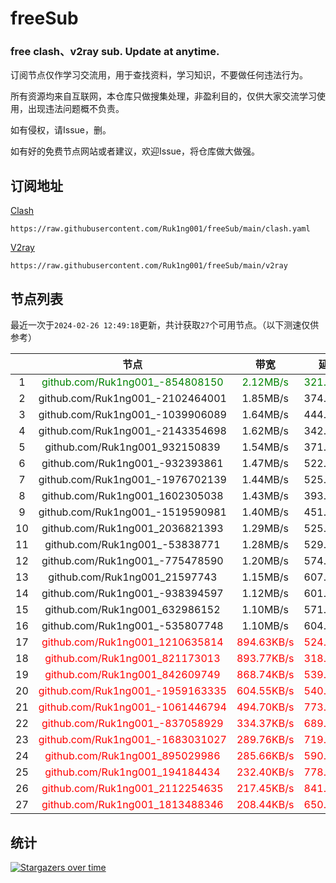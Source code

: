 # freeSub
### free clash、v2ray sub. Update at anytime.

订阅节点仅作学习交流用，用于查找资料，学习知识，不要做任何违法行为。

所有资源均来自互联网，本仓库只做搜集处理，非盈利目的，仅供大家交流学习使用，出现违法问题概不负责。

如有侵权，请Issue，删。

如有好的免费节点网站或者建议，欢迎Issue，将仓库做大做强。

## 订阅地址
[Clash](https://raw.githubusercontent.com/Ruk1ng001/freeSub/main/clash.yaml)
```
https://raw.githubusercontent.com/Ruk1ng001/freeSub/main/clash.yaml
```
[V2ray](https://raw.githubusercontent.com/Ruk1ng001/freeSub/main/v2ray)
```
https://raw.githubusercontent.com/Ruk1ng001/freeSub/main/v2ray
```

## 节点列表

最近一次于`2024-02-26 12:49:18`更新，共计获取`27`个可用节点。（以下测速仅供参考）

|  | 节点 | 带宽 | 延迟 |
|:-:|:--:|:--:|:--:|
 | 1 | <font color=green>github.com/Ruk1ng001_-854808150</font> | <font color=green>2.12MB/s</font> | <font color=green>321.00ms</font> |
 | 2 | github.com/Ruk1ng001_-2102464001 | 1.85MB/s | 374.00ms |
 | 3 | github.com/Ruk1ng001_-1039906089 | 1.64MB/s | 444.00ms |
 | 4 | github.com/Ruk1ng001_-2143354698 | 1.62MB/s | 342.00ms |
 | 5 | github.com/Ruk1ng001_932150839 | 1.54MB/s | 371.00ms |
 | 6 | github.com/Ruk1ng001_-932393861 | 1.47MB/s | 522.00ms |
 | 7 | github.com/Ruk1ng001_-1976702139 | 1.44MB/s | 525.00ms |
 | 8 | github.com/Ruk1ng001_1602305038 | 1.43MB/s | 393.00ms |
 | 9 | github.com/Ruk1ng001_-1519590981 | 1.40MB/s | 451.00ms |
 | 10 | github.com/Ruk1ng001_2036821393 | 1.29MB/s | 525.00ms |
 | 11 | github.com/Ruk1ng001_-53838771 | 1.28MB/s | 529.00ms |
 | 12 | github.com/Ruk1ng001_-775478590 | 1.20MB/s | 574.00ms |
 | 13 | github.com/Ruk1ng001_21597743 | 1.15MB/s | 607.00ms |
 | 14 | github.com/Ruk1ng001_-938394597 | 1.12MB/s | 601.00ms |
 | 15 | github.com/Ruk1ng001_632986152 | 1.10MB/s | 571.00ms |
 | 16 | github.com/Ruk1ng001_-535807748 | 1.10MB/s | 604.00ms |
 | 17 | <font color=red>github.com/Ruk1ng001_1210635814</font> | <font color=red>894.63KB/s</font> | <font color=red>524.00ms</font> |
 | 18 | <font color=red>github.com/Ruk1ng001_821173013</font> | <font color=red>893.77KB/s</font> | <font color=red>318.00ms</font> |
 | 19 | <font color=red>github.com/Ruk1ng001_842609749</font> | <font color=red>868.74KB/s</font> | <font color=red>539.00ms</font> |
 | 20 | <font color=red>github.com/Ruk1ng001_-1959163335</font> | <font color=red>604.55KB/s</font> | <font color=red>540.00ms</font> |
 | 21 | <font color=red>github.com/Ruk1ng001_-1061446794</font> | <font color=red>494.70KB/s</font> | <font color=red>773.00ms</font> |
 | 22 | <font color=red>github.com/Ruk1ng001_-837058929</font> | <font color=red>334.37KB/s</font> | <font color=red>689.00ms</font> |
 | 23 | <font color=red>github.com/Ruk1ng001_-1683031027</font> | <font color=red>289.76KB/s</font> | <font color=red>719.00ms</font> |
 | 24 | <font color=red>github.com/Ruk1ng001_895029986</font> | <font color=red>285.66KB/s</font> | <font color=red>590.00ms</font> |
 | 25 | <font color=red>github.com/Ruk1ng001_194184434</font> | <font color=red>232.40KB/s</font> | <font color=red>778.00ms</font> |
 | 26 | <font color=red>github.com/Ruk1ng001_2112254635</font> | <font color=red>217.45KB/s</font> | <font color=red>841.00ms</font> |
 | 27 | <font color=red>github.com/Ruk1ng001_1813488346</font> | <font color=red>208.44KB/s</font> | <font color=red>650.00ms</font> |


## 统计

[![Stargazers over time](https://starchart.cc/Ruk1ng001/freeSub.svg)](https://starchart.cc/Ruk1ng001/freeSub)